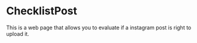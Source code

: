 # ChecklistPost
This is a web page that allows you to evaluate if a instagram post is right to upload it. 
